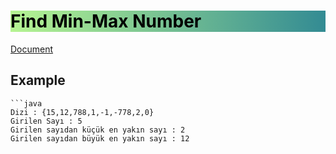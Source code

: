 # <h1 style="background: linear-gradient(to right, rgb(182, 244, 146), rgb(51, 139, 147));; color:black">Find Min-Max Number</h1>

[Document](https://academy.patika.dev/courses/java101/pratik-min-max)

## Example

    ```java
    Dizi : {15,12,788,1,-1,-778,2,0}
    Girilen Sayı : 5
    Girilen sayıdan küçük en yakın sayı : 2
    Girilen sayıdan büyük en yakın sayı : 12
```